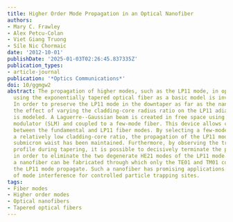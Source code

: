 ```yaml
---
title: Higher Order Mode Propagation in an Optical Nanofiber
authors:
- Mary C. Frawley
- Alex Petcu-Colan
- Viet Giang Truong
- Síle Nic Chormaic
date: '2012-10-01'
publishDate: '2025-01-03T02:26:45.837335Z'
publication_types:
- article-journal
publication: '*Optics Communications*'
doi: 10/ggmgw2
abstract: The propagation of higher modes, such as the LP11 mode, in optical nanofibers
  using the exponentially tapered optical fiber as a basic model is investigated.
  In order to preserve the LP11 mode in the downtaper as far as the nanofiber waist,
  the effect of varying the cladding-core radius ratio on the LP11 adiabatic criterion
  is modeled. A Laguerre--Gaussian beam is created in free space using a spatial light
  modulator (SLM) and coupled to a few-mode fiber. This device allows convenient switching
  between the fundamental and LP11 fiber modes. By selecting a few-mode fiber with
  a relatively low cladding-core ratio, the propagation of the LP11 mode down to a
  submicron waist has been maintained. Furthermore, by observing the transmission
  profile during tapering, it is possible to decisively terminate the pulling process
  in order to eliminate the two degenerate HE21 modes of the LP11 mode. As a result,
  a nanofiber can be fabricated through which only the TE01 and TM01 components of
  the LP11 mode propagate. Such a nanofiber has promising applications in the area
  of mode interference for controlled particle trapping sites.
tags:
- Fiber modes
- Higher order modes
- Optical nanofibers
- Tapered optical fibers
---
```

